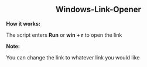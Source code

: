 <h2 align="center"> Windows-Link-Opener </h2>

**How it works:**

The script enters **Run** or **win + r** to open the link

**Note:**

You can change the link to whatever link you would like
